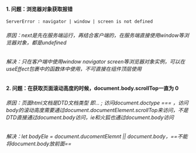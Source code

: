 #### 1. 问题：浏览器对象获取报错  
```
ServerError : navigator | window | screen is not defined
```
###### 原因：next是先在服务端运行，再结合客户端的，在服务端直接使用window等浏览器对象，都是undefined
###### 解决：只在客户端中使用window navigator screen等浏览器对象实例，可以在useEffect包裹中的函数体中使用，不可直接在组件顶层使用


#### 2. 问题：在获取页面滚动高度的时候，document.body.scrollTop一直为 0
######  原因：页面html文档是DTD文档类型   即<!DOCTYPE html>...</html>  ; 访问document.doctype === <!DOCTYPE html>，访问body的滚动高度需要通过document.documentElement.scrollTop来访问，不是DTD直接通过document.body访问，ie和火狐也通过document.body访问
######  解决：let bodyEle = document.ducomentElemnt || document.body，==不能将document.body放前面==